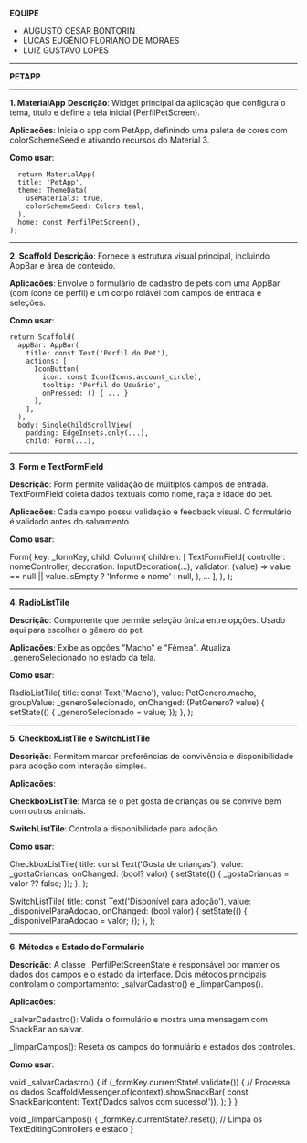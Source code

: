 **EQUIPE**
- AUGUSTO CESAR BONTORIN
- LUCAS EUGÊNIO FLORIANO DE MORAES
- LUIZ GUSTAVO LOPES

________________________________________
**PETAPP**
________________________________________
**1. MaterialApp**
**Descrição**: Widget principal da aplicação que configura o tema, título e define a tela inicial (PerfilPetScreen).

**Aplicações**: Inicia o app com PetApp, definindo uma paleta de cores com colorSchemeSeed e ativando recursos do Material 3.

**Como usar**:

      return MaterialApp(
      title: 'PetApp',
      theme: ThemeData(
        useMaterial3: true,
        colorSchemeSeed: Colors.teal,
      ),
      home: const PerfilPetScreen(),
    );
 

________________________________________
**2. Scaffold**
**Descrição**: Fornece a estrutura visual principal, incluindo AppBar e área de conteúdo.

**Aplicações**: Envolve o formulário de cadastro de pets com uma AppBar (com ícone de perfil) e um corpo rolável com campos de entrada e seleções.

**Como usar**:


    return Scaffold(
      appBar: AppBar(
        title: const Text('Perfil do Pet'),
        actions: [
          IconButton(
            icon: const Icon(Icons.account_circle),
            tooltip: 'Perfil do Usuário',
            onPressed: () { ... }
          ),
        ],
      ),
      body: SingleChildScrollView(
        padding: EdgeInsets.only(...),
        child: Form(...),

________________________________________
**3. Form e TextFormField**

**Descrição**: Form permite validação de múltiplos campos de entrada. TextFormField coleta dados textuais como nome, raça e idade do pet.

**Aplicações**: Cada campo possui validação e feedback visual. O formulário é validado antes do salvamento.

**Como usar**:

Form(
  key: _formKey,
  child: Column(
    children: [
      TextFormField(
        controller: nomeController,
        decoration: InputDecoration(...),
        validator: (value) => value == null || value.isEmpty ? 'Informe o nome' : null,
      ),
      ...
    ],
  ),
);

________________________________________
**4. RadioListTile**

**Descrição**: Componente que permite seleção única entre opções. Usado aqui para escolher o gênero do pet.

**Aplicações**: Exibe as opções "Macho" e "Fêmea". Atualiza _generoSelecionado no estado da tela.

**Como usar**:

RadioListTile<PetGenero>(
  title: const Text('Macho'),
  value: PetGenero.macho,
  groupValue: _generoSelecionado,
  onChanged: (PetGenero? value) {
    setState(() {
      _generoSelecionado = value;
    });
  },
);

________________________________________
**5. CheckboxListTile e SwitchListTile**

**Descrição**: Permitem marcar preferências de convivência e disponibilidade para adoção com interação simples.

**Aplicações**:

**CheckboxListTile**: Marca se o pet gosta de crianças ou se convive bem com outros animais.

**SwitchListTile**: Controla a disponibilidade para adoção.

**Como usar**:

CheckboxListTile(
  title: const Text('Gosta de crianças'),
  value: _gostaCriancas,
  onChanged: (bool? valor) {
    setState(() {
      _gostaCriancas = valor ?? false;
    });
  },
);

SwitchListTile(
  title: const Text('Disponível para adoção'),
  value: _disponivelParaAdocao,
  onChanged: (bool valor) {
    setState(() {
      _disponivelParaAdocao = valor;
    });
  },
);

________________________________________
**6. Métodos e Estado do Formulário**

**Descrição**: A classe _PerfilPetScreenState é responsável por manter os dados dos campos e o estado da interface. Dois métodos principais controlam o comportamento: _salvarCadastro() e _limparCampos().

**Aplicações**:

_salvarCadastro(): Valida o formulário e mostra uma mensagem com SnackBar ao salvar.

_limparCampos(): Reseta os campos do formulário e estados dos controles.

**Como usar**:

void _salvarCadastro() {
  if (_formKey.currentState!.validate()) {
    // Processa os dados
    ScaffoldMessenger.of(context).showSnackBar(
      const SnackBar(content: Text('Dados salvos com sucesso!')),
    );
  }
}

void _limparCampos() {
  _formKey.currentState?.reset();
  // Limpa os TextEditingControllers e estado
}
